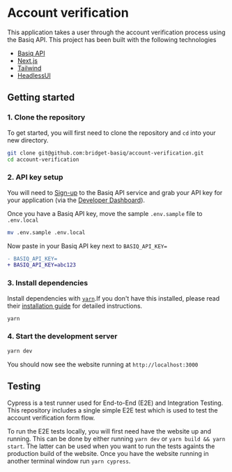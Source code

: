 # Account verification

This application takes a user through the account verification process using the Basiq API. This project has been built with the following technologies

- [Basiq API](https://api.basiq.io/reference/introduction)
- [Next.js](https://github.com/vercel/next.js/)
- [Tailwind](https://github.com/tailwindlabs/tailwindcss)
- [HeadlessUI](https://github.com/tailwindlabs/headlessui)

## Getting started

### 1. Clone the repository

To get started, you will first need to clone the repository and `cd` into your new directory.

```sh
git clone git@github.com:bridget-basiq/account-verification.git
cd account-verification
```

### 2. API key setup

You will need to [Sign-up](https://dashboard.basiq.io/login) to the Basiq API service and grab your API key for your application (via the [Developer Dashboard](https://dashboard.basiq.io/)).

Once you have a Basiq API key, move the sample `.env.sample` file to `.env.local`

```sh
mv .env.sample .env.local
```

Now paste in your Basiq API key next to `BASIQ_API_KEY=`

```diff
- BASIQ_API_KEY=
+ BASIQ_API_KEY=abc123
```

### 3. Install dependencies

Install dependencies with [`yarn`](https://github.com/yarnpkg/yarn).If you don't have this installed, please read their [installation guide](https://yarnpkg.com/en/docs/install) for detailed instructions.

```sh
yarn
```

### 4. Start the development server

```sh
yarn dev
```

You should now see the website running at `http://localhost:3000`

## Testing

Cypress is a test runner used for End-to-End (E2E) and Integration Testing. This repository includes a single simple E2E test which is used to test the account verification form flow.

To run the E2E tests locally, you will first need have the website up and running. This can be done by either running `yarn dev` or `yarn build && yarn start`. The latter can be used when you want to run the tests againts the production build of the website. Once you have the website running in another terminal window run `yarn cypress`.
